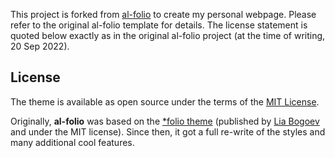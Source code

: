 This project is forked from [al-folio](https://github.com/alshedivat/al-folio/) to create my personal webpage. Please refer to the original al-folio template for details. The license statement is quoted below exactly as in the original al-folio project (at the time of writing, 20 Sep 2022).

## License

The theme is available as open source under the terms of the [MIT License](https://github.com/alshedivat/al-folio/blob/master/LICENSE). 

Originally, **al-folio** was based on the [\*folio theme](https://github.com/bogoli/-folio) (published by [Lia Bogoev](https://liabogoev.com) and under the MIT license).
Since then, it got a full re-write of the styles and many additional cool features.

